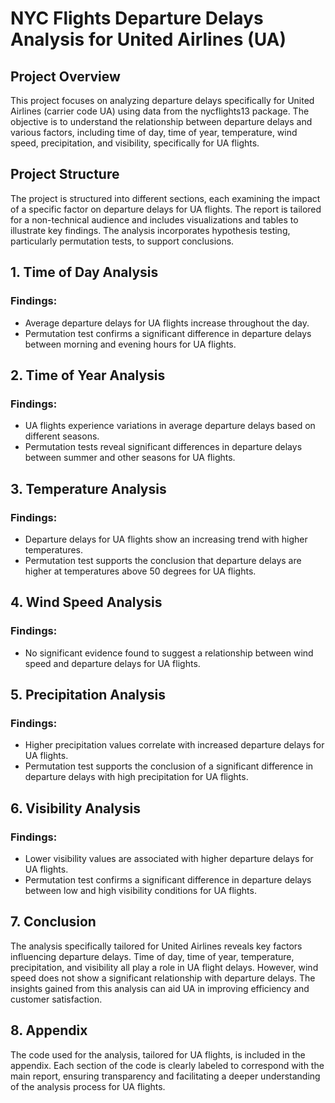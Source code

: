 # NYC Flights Departure Delays Analysis for United Airlines (UA)

## Project Overview
This project focuses on analyzing departure delays specifically for United Airlines (carrier code UA) using data from the nycflights13 package. The objective is to understand the relationship between departure delays and various factors, including time of day, time of year, temperature, wind speed, precipitation, and visibility, specifically for UA flights.

## Project Structure
The project is structured into different sections, each examining the impact of a specific factor on departure delays for UA flights. The report is tailored for a non-technical audience and includes visualizations and tables to illustrate key findings. The analysis incorporates hypothesis testing, particularly permutation tests, to support conclusions.

## 1. Time of Day Analysis
### Findings:
- Average departure delays for UA flights increase throughout the day.
- Permutation test confirms a significant difference in departure delays between morning and evening hours for UA flights.

## 2. Time of Year Analysis
### Findings:
- UA flights experience variations in average departure delays based on different seasons.
- Permutation tests reveal significant differences in departure delays between summer and other seasons for UA flights.

## 3. Temperature Analysis
### Findings:
- Departure delays for UA flights show an increasing trend with higher temperatures.
- Permutation test supports the conclusion that departure delays are higher at temperatures above 50 degrees for UA flights.

## 4. Wind Speed Analysis
### Findings:
- No significant evidence found to suggest a relationship between wind speed and departure delays for UA flights.

## 5. Precipitation Analysis
### Findings:
- Higher precipitation values correlate with increased departure delays for UA flights.
- Permutation test supports the conclusion of a significant difference in departure delays with high precipitation for UA flights.

## 6. Visibility Analysis
### Findings:
- Lower visibility values are associated with higher departure delays for UA flights.
- Permutation test confirms a significant difference in departure delays between low and high visibility conditions for UA flights.

## 7. Conclusion
The analysis specifically tailored for United Airlines reveals key factors influencing departure delays. Time of day, time of year, temperature, precipitation, and visibility all play a role in UA flight delays. However, wind speed does not show a significant relationship with departure delays. The insights gained from this analysis can aid UA in improving efficiency and customer satisfaction.

## 8. Appendix
The code used for the analysis, tailored for UA flights, is included in the appendix. Each section of the code is clearly labeled to correspond with the main report, ensuring transparency and facilitating a deeper understanding of the analysis process for UA flights.
